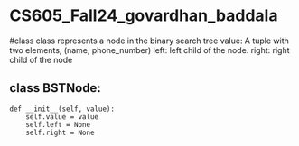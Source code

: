 # CS605_Fall24_govardhan_baddala

#class
class represents a node in the binary search tree
value: A tuple with two elements, (name, phone_number)
left: left child of the node.
right: right child of the node

## class BSTNode:
    def __init__(self, value):
        self.value = value  
        self.left = None
        self.right = None
